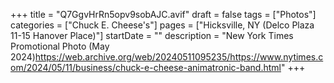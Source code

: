 +++
title = "Q7GgvHrRn5opv9sobAJC.avif"
draft = false
tags = ["Photos"]
categories = ["Chuck E. Cheese's"]
pages = ["Hicksville, NY (Delco Plaza 11-15 Hanover Place)"]
startDate = ""
description = "New York Times Promotional Photo (May 2024)https://web.archive.org/web/20240511095235/https://www.nytimes.com/2024/05/11/business/chuck-e-cheese-animatronic-band.html"
+++
